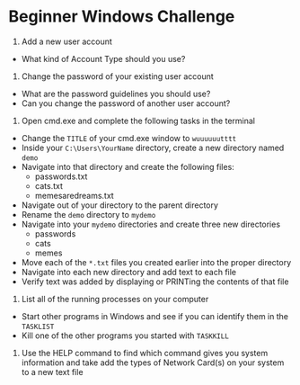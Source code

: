 # Beginner Windows Challenge

1. Add a new user account
  - What kind of Account Type should you use?

1. Change the password of your existing user account
  - What are the password guidelines you should use?
  - Can you change the password of another user account?

1. Open cmd.exe and complete the following tasks in the terminal
  - Change the `TITLE` of your cmd.exe window to `wuuuuuutttt`
  - Inside your `C:\Users\YourName` directory, create a new directory named `demo`
  - Navigate into that directory and create the following files:
    - passwords.txt
    - cats.txt
    - memesaredreams.txt
  - Navigate out of your directory to the parent directory
  - Rename the `demo` directory to `mydemo`
  - Navigate into your `mydemo` directories and create three new directories
    - passwords
    - cats
    - memes
  - Move each of the `*.txt` files you created earlier into the proper directory
  - Navigate into each new directory and add text to each file
  - Verify text was added by displaying or PRINTing the contents of that file

1. List all of the running processes on your computer
  - Start other programs in Windows and see if you can identify them in the `TASKLIST`
  - Kill one of the other programs you started with `TASKKILL`

1. Use the HELP command to find which command gives you system information and take add the types of Network Card(s) on your system to a new text file
